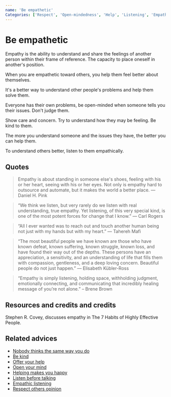 ```yaml
---
name: 'Be empathetic'
Categories: ['Respect', 'Open-mindedness', 'Help', 'Listening', 'Empathy', 'Communication']
---
```

# Be empathetic

Empathy is the ability to understand and share the feelings of another person within their frame of reference. The capacity to place oneself in another's position.

When you are empathetic toward others, you help them feel better about themselves.

It's a better way to understand other people's problems and help them solve them.

Everyone has their own problems, be open-minded when someone tells you their issues. Don't judge them.

Show care and concern. Try to understand how they may be feeling. Be kind to them.

The more you understand someone and the issues they have, the better you can help them.

To understand others better, listen to them empathically.

## Quotes

> Empathy is about standing in someone else's shoes, feeling with his or her heart, seeing with his or her eyes. Not only is empathy hard to outsource and automate, but it makes the world a better place. ― Daniel H. Pink

> “We think we listen, but very rarely do we listen with real understanding, true empathy. Yet listening, of this very special kind, is one of the most potent forces for change that I know.” ―  Carl Rogers

> “All I ever wanted was to reach out and touch another human being not just with my hands but with my heart.” ― Tahereh Mafi

> “The most beautiful people we have known are those who have known defeat, known suffering, known struggle, known loss, and have found their way out of the depths. These persons have an appreciation, a sensitivity, and an understanding of life that fills them with compassion, gentleness, and a deep loving concern. Beautiful people do not just happen.” ― Elisabeth Kübler-Ross

> “Empathy is simply listening, holding space, withholding judgment, emotionally connecting, and communicating that incredibly healing message of you’re not alone.” – Brene Brown

## Resources and credits and credits

Stephen R. Covey, discusses empathy in The 7 Habits of Highly Effective People.

## Related advices

- [Nobody thinks the same way you do](../Nobody%20thinks%20the%20same%20way%20you%20do/index.md)
- [Be kind](../Be%20kind/index.md)
- [Offer your help](../Offer%20your%20help/index.md)  
- [Open your mind](../Open%20your%20mind/index.md)
- [Helping makes you happy](../Helping%20makes%20you%20happy/index.md)
- [Listen before talking](../Listen%20before%20talking/index.md)
- [Empathic listening](../Empathic%20listening/index.md)
- [Respect others opinion](../Respect%20others%20opinion/index.md)
